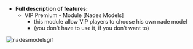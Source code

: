 * **Full description of features:**   
  - VIP Premium - Module [Nades Models]
      - this module allow VIP players to choose his own nade model
      - (you don't have to use it, if you don't want to)

![nadesmodelsgif](https://user-images.githubusercontent.com/64224908/124890565-7394e580-dfd8-11eb-9140-859da8aee10f.gif)
